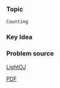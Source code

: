 
### Topic

    Counting


### Key Idea



### Problem source

[LightOJ](http://lightoj.com/volume_showproblem.php?problem=1102)

[PDF](http://lightoj.com/volume_showproblem.php?problem=1102&language=english&type=pdf)

